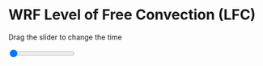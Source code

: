 <h1>WRF Level of Free Convection (LFC)</h1>
<p>Drag the slider to change the time</p>

<div class="slidecontainer">
<input oninput='setImage(this)' class="slider" type="range" min="0" max="49" value="0" step="1" />
<img id='img'/>
</div>

<script>
var img = document.getElementById('img');
var img_array = ['/assets/images/wrf/lc_wrfout_d01_2020-03-24_12:00:00.png',
'/assets/images/wrf/lc_wrfout_d01_2020-03-24_13:00:00.png',
'/assets/images/wrf/lc_wrfout_d01_2020-03-24_14:00:00.png',
'/assets/images/wrf/lc_wrfout_d01_2020-03-24_15:00:00.png',
'/assets/images/wrf/lc_wrfout_d01_2020-03-24_16:00:00.png',
'/assets/images/wrf/lc_wrfout_d01_2020-03-24_17:00:00.png',
'/assets/images/wrf/lc_wrfout_d01_2020-03-24_18:00:00.png',
'/assets/images/wrf/lc_wrfout_d01_2020-03-24_19:00:00.png',
'/assets/images/wrf/lc_wrfout_d01_2020-03-24_20:00:00.png',
'/assets/images/wrf/lc_wrfout_d01_2020-03-24_21:00:00.png',
'/assets/images/wrf/lc_wrfout_d01_2020-03-24_22:00:00.png',
'/assets/images/wrf/lc_wrfout_d01_2020-03-24_23:00:00.png',
'/assets/images/wrf/lc_wrfout_d01_2020-03-25_00:00:00.png',
'/assets/images/wrf/lc_wrfout_d01_2020-03-25_01:00:00.png',
'/assets/images/wrf/lc_wrfout_d01_2020-03-25_02:00:00.png',
'/assets/images/wrf/lc_wrfout_d01_2020-03-25_03:00:00.png',
'/assets/images/wrf/lc_wrfout_d01_2020-03-25_04:00:00.png',
'/assets/images/wrf/lc_wrfout_d01_2020-03-25_05:00:00.png',
'/assets/images/wrf/lc_wrfout_d01_2020-03-25_06:00:00.png',
'/assets/images/wrf/lc_wrfout_d01_2020-03-25_07:00:00.png',
'/assets/images/wrf/lc_wrfout_d01_2020-03-25_08:00:00.png',
'/assets/images/wrf/lc_wrfout_d01_2020-03-25_09:00:00.png',
'/assets/images/wrf/lc_wrfout_d01_2020-03-25_10:00:00.png',
'/assets/images/wrf/lc_wrfout_d01_2020-03-25_11:00:00.png',
'/assets/images/wrf/lc_wrfout_d01_2020-03-25_12:00:00.png',
'/assets/images/wrf/lc_wrfout_d01_2020-03-25_13:00:00.png',
'/assets/images/wrf/lc_wrfout_d01_2020-03-25_14:00:00.png',
'/assets/images/wrf/lc_wrfout_d01_2020-03-25_15:00:00.png',
'/assets/images/wrf/lc_wrfout_d01_2020-03-25_16:00:00.png',
'/assets/images/wrf/lc_wrfout_d01_2020-03-25_17:00:00.png',
'/assets/images/wrf/lc_wrfout_d01_2020-03-25_18:00:00.png',
'/assets/images/wrf/lc_wrfout_d01_2020-03-25_19:00:00.png',
'/assets/images/wrf/lc_wrfout_d01_2020-03-25_20:00:00.png',
'/assets/images/wrf/lc_wrfout_d01_2020-03-25_21:00:00.png',
'/assets/images/wrf/lc_wrfout_d01_2020-03-25_22:00:00.png',
'/assets/images/wrf/lc_wrfout_d01_2020-03-25_23:00:00.png',
'/assets/images/wrf/lc_wrfout_d01_2020-03-26_00:00:00.png',
'/assets/images/wrf/lc_wrfout_d01_2020-03-26_01:00:00.png',
'/assets/images/wrf/lc_wrfout_d01_2020-03-26_02:00:00.png',
'/assets/images/wrf/lc_wrfout_d01_2020-03-26_03:00:00.png',
'/assets/images/wrf/lc_wrfout_d01_2020-03-26_04:00:00.png',
'/assets/images/wrf/lc_wrfout_d01_2020-03-26_05:00:00.png',
'/assets/images/wrf/lc_wrfout_d01_2020-03-26_06:00:00.png',
'/assets/images/wrf/lc_wrfout_d01_2020-03-26_07:00:00.png',
'/assets/images/wrf/lc_wrfout_d01_2020-03-26_08:00:00.png',
'/assets/images/wrf/lc_wrfout_d01_2020-03-26_09:00:00.png',
'/assets/images/wrf/lc_wrfout_d01_2020-03-26_10:00:00.png',
'/assets/images/wrf/lc_wrfout_d01_2020-03-26_11:00:00.png',
'/assets/images/wrf/lc_wrfout_d01_2020-03-26_12:00:00.png',];
function setImage(obj)
{
        var value = obj.value;
        img.src = img_array[value];

}
</script>
